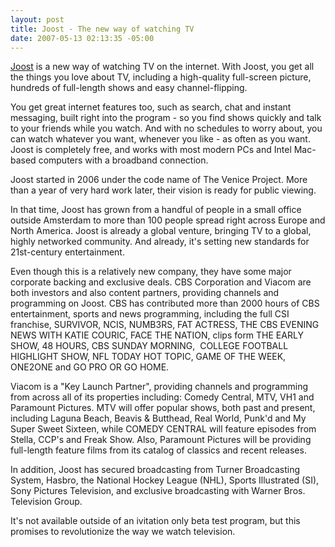```yaml
---
layout: post
title: Joost - The new way of watching TV
date: 2007-05-13 02:13:35 -05:00
---
```


[Joost](http://www.joost.com/) is a new way of watching TV on the internet. With Joost, you get all the things you love about TV, including a high-quality full-screen picture, hundreds of full-length shows and easy channel-flipping.

You get great internet features too, such as search, chat and instant messaging, built right into the program - so you find shows quickly and talk to your friends while you watch. And with no schedules to worry about, you can watch whatever you want, whenever you like - as often as you want. Joost is completely free, and works with most modern PCs and Intel Mac-based computers with a broadband connection.

Joost started in 2006 under the code name of The Venice Project. More than a year of very hard work later, their vision is ready for public viewing. 

In that time, Joost has grown from a handful of people in a small office outside Amsterdam to more than 100 people spread right across Europe and North America. Joost is already a global venture, bringing TV to a global, highly networked community. And already, it's setting new standards for 21st-century entertainment.

Even though this is a relatively new company, they have some major corporate backing and exclusive deals. CBS Corporation and Viacom are both investors and also content partners, providing channels and programming on Joost. CBS has contributed more than 2000 hours of CBS entertainment, sports and news programming, including the full CSI franchise, SURVIVOR, NCIS, NUMB3RS, FAT ACTRESS, THE CBS EVENING NEWS WITH KATIE COURIC, FACE THE NATION, clips form THE EARLY SHOW, 48 HOURS, CBS SUNDAY MORNING,  COLLEGE FOOTBALL HIGHLIGHT SHOW, NFL TODAY HOT TOPIC, GAME OF THE WEEK, ONE2ONE and GO PRO OR GO HOME. 

Viacom is a "Key Launch Partner", providing channels and programming from across all of its properties including: Comedy Central, MTV, VH1 and Paramount Pictures. MTV will offer popular shows, both past and present, including Laguna Beach, Beavis & Butthead, Real World, Punk'd and My Super Sweet Sixteen, while COMEDY CENTRAL will feature episodes from Stella, CCP's and Freak Show. Also, Paramount Pictures will be providing full-length feature films from its catalog of classics and recent releases.

In addition, Joost has secured broadcasting from Turner Broadcasting System, Hasbro, the National Hockey League (NHL), Sports Illustrated (SI), Sony Pictures Television, and exclusive broadcasting with Warner Bros. Television Group.

It's not available outside of an ivitation only beta test program, but this promises to revolutionize the way we watch television.

